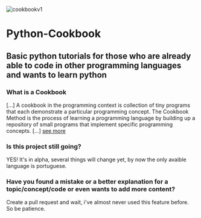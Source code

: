 ![cookbookv1](https://user-images.githubusercontent.com/71512544/185004229-f04b6f67-2a00-4370-b61d-c9b65a1dd467.png)
# Python-Cookbook

## Basic python tutorials for those who are already able to code in other programming languages and wants to learn python ##

### What is a Cookbook ###
[...] A cookbook in the programming context is collection of tiny programs that each demonstrate a particular programming concept. The Cookbook Method is the process of learning a programming language by building up a repository of small programs that implement specific programming concepts. [...] [ see more](https://www.devdungeon.com/cookbook)

### Is this project still going? ###
YES\! It's in alpha, several things will change yet, by now the only avaible language is portuguese.

### Have you found a mistake or a better explanation for a topic/concept/code or even wants to add more content? ###
Create a pull request and wait, i've almost never used this feature before. So be patience.
